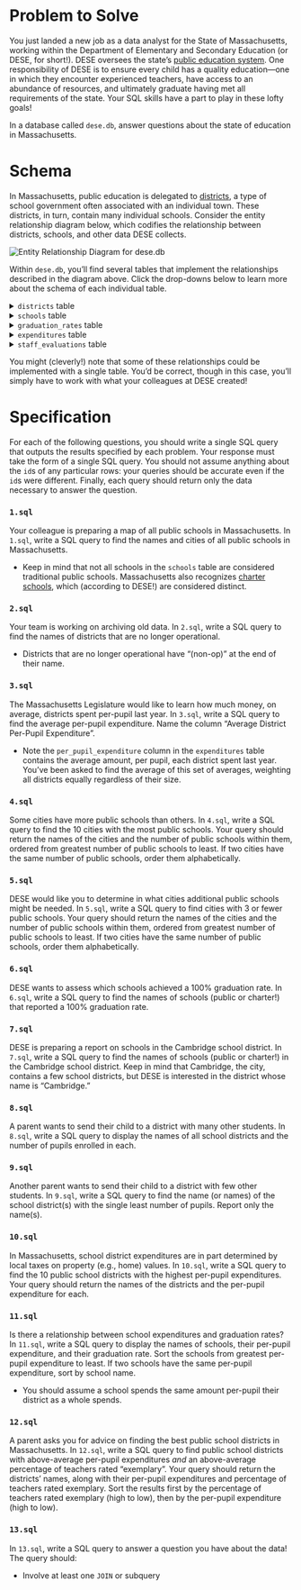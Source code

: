 # Problem to Solve

You just landed a new job as a data analyst for the State of Massachusetts, working within the Department of Elementary and Secondary Education (or DESE, for short!). DESE oversees the state’s [public education system](https://en.wikipedia.org/wiki/Education_in_the_United_States). One responsibility of DESE is to ensure every child has a quality education—one in which they encounter experienced teachers, have access to an abundance of resources, and ultimately graduate having met all requirements of the state. Your SQL skills have a part to play in these lofty goals!

In a database called `dese.db`, answer questions about the state of education in Massachusetts.

# Schema

In Massachusetts, public education is delegated to [districts](https://en.wikipedia.org/wiki/School_district), a type of school government often associated with an individual town. These districts, in turn, contain many individual schools. Consider the entity relationship diagram below, which codifies the relationship between districts, schools, and other data DESE collects.

![Entity Relationship Diagram for dese.db](https://github.com/user-attachments/assets/4625b1ee-d4d4-4cbb-b4a6-bf5ea8eb995c)

Within `dese.db`, you’ll find several tables that implement the relationships described in the diagram above. Click the drop-downs below to learn more about the schema of each individual table.

<details><summary><code>districts</code> table</summary><br/><p>The <code class="language-plaintext highlighter-rouge">districts</code> table contains the following columns:</p>

<ul class="fa-ul">
  <li data-marker="*"><span class="fa-li"><i class="fas fa-square"></i></span><code class="language-plaintext highlighter-rouge">id</code>, which is the ID of the district</li>
  <li data-marker="*"><span class="fa-li"><i class="fas fa-square"></i></span><code class="language-plaintext highlighter-rouge">name</code>, which is the name of the district</li>
  <li data-marker="*"><span class="fa-li"><i class="fas fa-square"></i></span><code class="language-plaintext highlighter-rouge">type</code>, which denotes the type of district. In Massachusetts, there are public school districts (denoted “Public School District”) and charter districts (denoted “Charter District”). No need to learn the difference, though you can do so from <a href="https://en.wikipedia.org/wiki/Charter_school">Wikipedia</a> if curious!</li>
  <li data-marker="*"><span class="fa-li"><i class="fas fa-square"></i></span><code class="language-plaintext highlighter-rouge">city</code>, which is the city in which the district is located</li>
  <li data-marker="*"><span class="fa-li"><i class="fas fa-square"></i></span><code class="language-plaintext highlighter-rouge">state</code>, which is the state in which the district is located</li>
  <li data-marker="*"><span class="fa-li"><i class="fas fa-square"></i></span><code class="language-plaintext highlighter-rouge">zip</code>, which is the <a href="https://en.wikipedia.org/wiki/ZIP_Code">ZIP Code</a> in which the district is located</li>
</ul></details>

<details><summary><code>schools</code> table</summary><br/><p>The <code class="language-plaintext highlighter-rouge">schools</code> table contains the following columns:</p>

<ul class="fa-ul">
  <li data-marker="*"><span class="fa-li"><i class="fas fa-square"></i></span><code class="language-plaintext highlighter-rouge">id</code>, which is the ID of the school</li>
  <li data-marker="*"><span class="fa-li"><i class="fas fa-square"></i></span><code class="language-plaintext highlighter-rouge">district_id</code>, which is the ID of the district to which the school belongs</li>
  <li data-marker="*"><span class="fa-li"><i class="fas fa-square"></i></span><code class="language-plaintext highlighter-rouge">name</code>, which is the name of the school</li>
  <li data-marker="*"><span class="fa-li"><i class="fas fa-square"></i></span><code class="language-plaintext highlighter-rouge">type</code>, which denotes the type of school. In Massachusetts, there are public schools (denoted “Public School”) and charter schools (denoted “Charter School”). No need to learn the difference, though you can do so from <a href="https://en.wikipedia.org/wiki/Charter_school">Wikipedia</a> if curious!</li>
  <li data-marker="*"><span class="fa-li"><i class="fas fa-square"></i></span><code class="language-plaintext highlighter-rouge">city</code>, which is the city in which the school is located</li>
  <li data-marker="*"><span class="fa-li"><i class="fas fa-square"></i></span><code class="language-plaintext highlighter-rouge">state</code>, which is the state in which the school is located</li>
  <li data-marker="*"><span class="fa-li"><i class="fas fa-square"></i></span><code class="language-plaintext highlighter-rouge">zip</code>, which is the <a href="https://en.wikipedia.org/wiki/ZIP_Code">ZIP Code</a> in which the school is located</li>
</ul></details>

<details><summary><code>graduation_rates</code> table</summary><br/><p>The <code class="language-plaintext highlighter-rouge">graduation_rates</code> table contains the following columns:</p>

<ul class="fa-ul">
  <li data-marker="*"><span class="fa-li"><i class="fas fa-square"></i></span><code class="language-plaintext highlighter-rouge">id</code>, which is the ID of the graduation rate</li>
  <li data-marker="*"><span class="fa-li"><i class="fas fa-square"></i></span><code class="language-plaintext highlighter-rouge">school_id</code>, which is the ID of the school with which the graduation is associated</li>
  <li data-marker="*"><span class="fa-li"><i class="fas fa-square"></i></span><code class="language-plaintext highlighter-rouge">graduated</code>, which is the percentage of students, 0–100, who graduated on time</li>
  <li data-marker="*"><span class="fa-li"><i class="fas fa-square"></i></span><code class="language-plaintext highlighter-rouge">dropped</code>, which is the percentage of students, 0–100, who dropped out of school before graduation</li>
  <li data-marker="*"><span class="fa-li"><i class="fas fa-square"></i></span><code class="language-plaintext highlighter-rouge">excluded</code>, which is the percentage of students, 0–100, who were “excluded” (i.e., expelled)</li>
</ul></details>

<details><summary><code>expenditures</code> table</summary><br/><p>The <code class="language-plaintext highlighter-rouge">expenditures</code> table contains the following columns:</p>

<ul class="fa-ul">
  <li data-marker="*"><span class="fa-li"><i class="fas fa-square"></i></span><code class="language-plaintext highlighter-rouge">id</code>, which is the ID of the expenditure</li>
  <li data-marker="*"><span class="fa-li"><i class="fas fa-square"></i></span><code class="language-plaintext highlighter-rouge">district_id</code>, which is the ID of the district with which the expenditure is associated</li>
  <li data-marker="*"><span class="fa-li"><i class="fas fa-square"></i></span><code class="language-plaintext highlighter-rouge">pupils</code>, which is the number of pupils attending the given district</li>
  <li data-marker="*"><span class="fa-li"><i class="fas fa-square"></i></span><code class="language-plaintext highlighter-rouge">per_pupil_expenditure</code>, which is the amount of money spent, in dollars, on each student attending the district</li>
</ul></details>

<details><summary><code>staff_evaluations</code> table</summary><br/><p>The <code class="language-plaintext highlighter-rouge">staff_evaluations</code> table contains the following columns:</p>

<ul class="fa-ul">
  <li data-marker="*"><span class="fa-li"><i class="fas fa-square"></i></span><code class="language-plaintext highlighter-rouge">id</code>, which is the ID of the evaluation report</li>
  <li data-marker="*"><span class="fa-li"><i class="fas fa-square"></i></span><code class="language-plaintext highlighter-rouge">district_id</code>, which is the ID of the district with which the evaluation is associated</li>
  <li data-marker="*"><span class="fa-li"><i class="fas fa-square"></i></span><code class="language-plaintext highlighter-rouge">evaluated</code>, which is the percentage of district staff, 0–100, formally evaluated</li>
  <li data-marker="*"><span class="fa-li"><i class="fas fa-square"></i></span><code class="language-plaintext highlighter-rouge">exemplary</code>, which is the percentage of district staff, 0–100, evaluated as “exemplary”</li>
  <li data-marker="*"><span class="fa-li"><i class="fas fa-square"></i></span><code class="language-plaintext highlighter-rouge">proficient</code>, which is the percentage of district staff, 0–100, evaluated as “proficient”</li>
  <li data-marker="*"><span class="fa-li"><i class="fas fa-square"></i></span><code class="language-plaintext highlighter-rouge">needs_improvement</code>, which is the percentage of district staff, 0–100, evaluated as “needing improvement”</li>
  <li data-marker="*"><span class="fa-li"><i class="fas fa-square"></i></span><code class="language-plaintext highlighter-rouge">unsatisfactory</code>, which is the percentage of district staff, 0–100, evaluated as “unsatisfactory”</li>
</ul></details>

You might (cleverly!) note that some of these relationships could be implemented with a single table. You’d be correct, though in this case, you’ll simply have to work with what your colleagues at DESE created!

# Specification

For each of the following questions, you should write a single SQL query that outputs the results specified by each problem. Your response must take the form of a single SQL query. You should not assume anything about the `id`s of any particular rows: your queries should be accurate even if the `id`s were different. Finally, each query should return only the data necessary to answer the question.

### `1.sql`

Your colleague is preparing a map of all public schools in Massachusetts. In `1.sql`, write a SQL query to find the names and cities of all public schools in Massachusetts.

- Keep in mind that not all schools in the `schools` table are considered traditional public schools. Massachusetts also recognizes [charter schools](https://en.wikipedia.org/wiki/Charter_schools_in_the_United_States), which (according to DESE!) are considered distinct.

### `2.sql`

Your team is working on archiving old data. In `2.sql`, write a SQL query to find the names of districts that are no longer operational.

- Districts that are no longer operational have “(non-op)” at the end of their name.

### `3.sql`

The Massachusetts Legislature would like to learn how much money, on average, districts spent per-pupil last year. In `3.sql`, write a SQL query to find the average per-pupil expenditure. Name the column “Average District Per-Pupil Expenditure”.

- Note the `per_pupil_expenditure` column in the `expenditures` table contains the average amount, per pupil, each district spent last year. You’ve been asked to find the average of this set of averages, weighting all districts equally regardless of their size.

### `4.sql`

Some cities have more public schools than others. In `4.sql`, write a SQL query to find the 10 cities with the most public schools. Your query should return the names of the cities and the number of public schools within them, ordered from greatest number of public schools to least. If two cities have the same number of public schools, order them alphabetically.

### `5.sql`

DESE would like you to determine in what cities additional public schools might be needed. In `5.sql`, write a SQL query to find cities with 3 or fewer public schools. Your query should return the names of the cities and the number of public schools within them, ordered from greatest number of public schools to least. If two cities have the same number of public schools, order them alphabetically.

### `6.sql`

DESE wants to assess which schools achieved a 100% graduation rate. In `6.sql`, write a SQL query to find the names of schools (public or charter!) that reported a 100% graduation rate.

### `7.sql`

DESE is preparing a report on schools in the Cambridge school district. In `7.sql`, write a SQL query to find the names of schools (public or charter!) in the Cambridge school district. Keep in mind that Cambridge, the city, contains a few school districts, but DESE is interested in the district whose name is “Cambridge.”

### `8.sql`

A parent wants to send their child to a district with many other students. In `8.sql`, write a SQL query to display the names of all school districts and the number of pupils enrolled in each.

### `9.sql`

Another parent wants to send their child to a district with few other students. In `9.sql`, write a SQL query to find the name (or names) of the school district(s) with the single least number of pupils. Report only the name(s).

### `10.sql`

In Massachusetts, school district expenditures are in part determined by local taxes on property (e.g., home) values. In `10.sql`, write a SQL query to find the 10 public school districts with the highest per-pupil expenditures. Your query should return the names of the districts and the per-pupil expenditure for each.

### `11.sql`

Is there a relationship between school expenditures and graduation rates? In `11.sql`, write a SQL query to display the names of schools, their per-pupil expenditure, and their graduation rate. Sort the schools from greatest per-pupil expenditure to least. If two schools have the same per-pupil expenditure, sort by school name.

- You should assume a school spends the same amount per-pupil their district as a whole spends.

### `12.sql`

A parent asks you for advice on finding the best public school districts in Massachusetts. In `12.sql`, write a SQL query to find public school districts with above-average per-pupil expenditures _and_ an above-average percentage of teachers rated “exemplary”. Your query should return the districts’ names, along with their per-pupil expenditures and percentage of teachers rated exemplary. Sort the results first by the percentage of teachers rated exemplary (high to low), then by the per-pupil expenditure (high to low).

### `13.sql`

In `13.sql`, write a SQL query to answer a question you have about the data! The query should:

- Involve at least one `JOIN` or subquery
